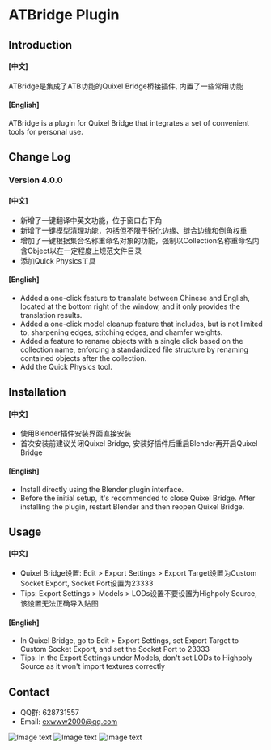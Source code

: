 # ATBridge Plugin

## Introduction
#### [中文]
ATBridge是集成了ATB功能的Quixel Bridge桥接插件, 内置了一些常用功能
#### [English]
ATBridge is a plugin for Quixel Bridge that integrates a set of convenient tools for personal use.

## Change Log
### Version 4.0.0

#### [中文]
- 新增了一键翻译中英文功能，位于窗口右下角
- 新增了一键模型清理功能，包括但不限于锐化边缘、缝合边缘和倒角权重
- 增加了一键根据集合名称重命名对象的功能，强制以Collection名称重命名内含Object以在一定程度上规范文件目录
- 添加Quick Physics工具
#### [English]
- Added a one-click feature to translate between Chinese and English, located at the bottom right of the window, and it only provides the translation results.
- Added a one-click model cleanup feature that includes, but is not limited to, sharpening edges, stitching edges, and chamfer weights.
- Added a feature to rename objects with a single click based on the collection name, enforcing a standardized file structure by renaming contained objects after the collection.
- Add the Quick Physics tool.

## Installation
#### [中文]
- 使用Blender插件安装界面直接安装
- 首次安装前建议关闭Quixel Bridge, 安装好插件后重启Blender再开启Quixel Bridge
#### [English]
- Install directly using the Blender plugin interface.
- Before the initial setup, it's recommended to close Quixel Bridge. After installing the plugin, restart Blender and then reopen Quixel Bridge.

## Usage
#### [中文]
- Quixel Bridge设置: Edit > Export Settings > Export Target设置为Custom Socket Export, Socket Port设置为23333
- Tips: Export Settings > Models > LODs设置不要设置为Highpoly Source, 该设置无法正确导入贴图
#### [English]
- In Quixel Bridge, go to Edit > Export Settings, set Export Target to Custom Socket Export, and set the Socket Port to 23333
- Tips: In the Export Settings under Models, don't set LODs to Highpoly Source as it won't import textures correctly

## Contact
- QQ群: 628731557
- Email: exwww2000@qq.com

![Image text](https://gitee.com/baka-akari/images_lib/raw/master/%E5%8A%A8%E7%94%BB%2025.gif)
![Image text](https://gitee.com/baka-akari/images_lib/raw/master/%E5%8A%A8%E7%94%BB%2027.gif)
![Image text](https://gitee.com/baka-akari/images_lib/raw/master/%E5%8A%A8%E7%94%BB%2026.gif)
